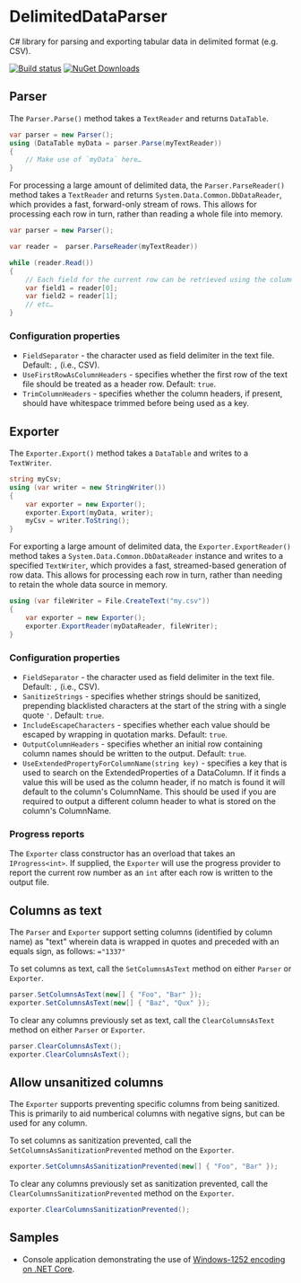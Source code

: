 # DelimitedDataParser

C# library for parsing and exporting tabular data in delimited format (e.g. CSV).

[![Build status](https://ci.appveyor.com/api/projects/status/133w3oawii8m2qap/branch/main?svg=true)](https://ci.appveyor.com/project/EnableSoftware/delimiteddataparser) [![NuGet Downloads](https://buildstats.info/nuget/DelimitedDataParser)](https://www.nuget.org/packages/DelimitedDataParser/)

## Parser

The `Parser.Parse()` method takes a `TextReader` and returns `DataTable`.

```c#
var parser = new Parser();
using (DataTable myData = parser.Parse(myTextReader))
{
	// Make use of `myData` here…
}
```

For processing a large amount of delimited data, the `Parser.ParseReader()` method takes a `TextReader` and returns `System.Data.Common.DbDataReader`, which provides a fast, forward-only stream of rows. This allows for processing each row in turn, rather than reading a whole file into memory.

```c#
var parser = new Parser();

var reader =  parser.ParseReader(myTextReader))

while (reader.Read())
{
	// Each field for the current row can be retrieved using the column index:
	var field1 = reader[0];
	var field2 = reader[1];
	// etc…
}
```

### Configuration properties

* `FieldSeparator` - the character used as field delimiter in the text file. Default: `,` (i.e., CSV).
* `UseFirstRowAsColumnHeaders` - specifies whether the first row of the text file should be treated as a header row. Default: `true`.
* `TrimColumnHeaders` - specifies whether the column headers, if present, should have whitespace trimmed before being used as a key.

## Exporter

The `Exporter.Export()` method takes a `DataTable` and writes to a `TextWriter`.

```c#
string myCsv;
using (var writer = new StringWriter())
{
	var exporter = new Exporter();
    exporter.Export(myData, writer);
    myCsv = writer.ToString();
}
```

For exporting a large amount of delimited data, the `Exporter.ExportReader()` method takes a `System.Data.Common.DbDataReader` instance and writes to a specified `TextWriter`, which provides a fast, streamed-based generation of row data. This allows for processing each row in turn, rather than needing to retain the whole data source in memory.

```c#
using (var fileWriter = File.CreateText("my.csv"))
{
    var exporter = new Exporter();
    exporter.ExportReader(myDataReader, fileWriter);
}
```

### Configuration properties

* `FieldSeparator` - the character used as field delimiter in the text file. Default: `,` (i.e., CSV).
* `SanitizeStrings` - specifies whether strings should be sanitized, prepending blacklisted characters at the start of the string with a single quote `'`. Default: `true`.
* `IncludeEscapeCharacters` - specifies whether each value should be escaped by wrapping in quotation marks. Default: `true`.
* `OutputColumnHeaders` - specifies whether an initial row containing column names should be written to the output. Default: `true`.
* `UseExtendedPropertyForColumnName(string key)` - specifies a key that is used to search on the ExtendedProperties of a DataColumn. If it finds a value this will be used as the column header, if no match is found it will default to the column's ColumnName. This should be used if you are required to output a different column header to what is stored on the column's ColumnName.

### Progress reports

The `Exporter` class constructor has an overload that takes an `IProgress<int>`. If supplied, the `Exporter` will use the progress provider to report the current row number as an `int` after each row is written to the output file.

## Columns as text

The `Parser` and `Exporter` support setting columns (identified by column name) as "text" wherein data is wrapped in quotes and preceded with an equals sign, as follows: `="1337"`

To set columns as text, call the `SetColumnsAsText` method on either `Parser` or `Exporter`.

```c#
parser.SetColumnsAsText(new[] { "Foo", "Bar" });
exporter.SetColumnsAsText(new[] { "Baz", "Qux" });
```

To clear any columns previously set as text, call the `ClearColumnsAsText` method on either `Parser` or `Exporter`.

```c#
parser.ClearColumnsAsText();
exporter.ClearColumnsAsText();
```

## Allow unsanitized columns

The `Exporter` supports preventing specific columns from being sanitized. This is primarily to aid numberical columns with negative signs, but can be used for any column.

To set columns as sanitization prevented, call the `SetColumnsAsSanitizationPrevented` method on the `Exporter`.

```c#
exporter.SetColumnsAsSanitizationPrevented(new[] { "Foo", "Bar" });
```

To clear any columns previously set as sanitization prevented, call the `ClearColumnsSanitizationPrevented` method on the `Exporter`.

```c#
exporter.ClearColumnsSanitizationPrevented();
```

## Samples

- Console application demonstrating the use of [Windows-1252 encoding on .NET Core](https://github.com/EnableSoftware/DelimitedDataParser/tree/main/samples/NetCoreWindowsEncoding).

